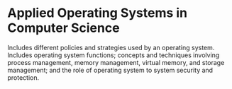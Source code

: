 # Applied Operating Systems in Computer Science
Includes different policies and strategies used by an operating system. Includes operating system functions; concepts and techniques involving process management, memory management, virtual memory, and storage management; and the role of operating system to system security and protection.

